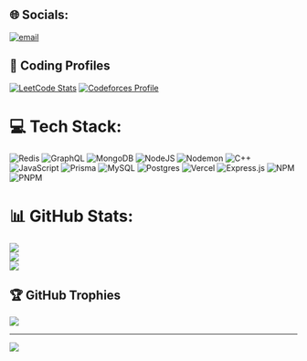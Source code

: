 
## 🌐 Socials:
[![email](https://img.shields.io/badge/Email-D14836?logo=gmail&logoColor=white)](mailto:rohansai2104@gmail.com) 

## 🧠 Coding Profiles
[![LeetCode Stats](https://leetcard.jacoblin.cool/sai_rohan_kumar?theme=dark&font=Roboto&ext=heatmap)](https://leetcode.com/u/sai_rohan_kumar)
[![Codeforces Profile](https://cf.leed.at?id=rohansai2104)](https://codeforces.com/profile/rohansai2104)

# 💻 Tech Stack:
![Redis](https://img.shields.io/badge/redis-%23DD0031.svg?style=for-the-badge&logo=redis&logoColor=white) ![GraphQL](https://img.shields.io/badge/-GraphQL-E10098?style=for-the-badge&logo=graphql&logoColor=white) ![MongoDB](https://img.shields.io/badge/MongoDB-%234ea94b.svg?style=for-the-badge&logo=mongodb&logoColor=white) ![NodeJS](https://img.shields.io/badge/node.js-6DA55F?style=for-the-badge&logo=node.js&logoColor=white) ![Nodemon](https://img.shields.io/badge/NODEMON-%23323330.svg?style=for-the-badge&logo=nodemon&logoColor=%BBDEAD) ![C++](https://img.shields.io/badge/c++-%2300599C.svg?style=for-the-badge&logo=c%2B%2B&logoColor=white) ![JavaScript](https://img.shields.io/badge/javascript-%23323330.svg?style=for-the-badge&logo=javascript&logoColor=%23F7DF1E) ![Prisma](https://img.shields.io/badge/Prisma-3982CE?style=for-the-badge&logo=Prisma&logoColor=white) ![MySQL](https://img.shields.io/badge/mysql-4479A1.svg?style=for-the-badge&logo=mysql&logoColor=white) ![Postgres](https://img.shields.io/badge/postgres-%23316192.svg?style=for-the-badge&logo=postgresql&logoColor=white) ![Vercel](https://img.shields.io/badge/vercel-%23000000.svg?style=for-the-badge&logo=vercel&logoColor=white) ![Express.js](https://img.shields.io/badge/express.js-%23404d59.svg?style=for-the-badge&logo=express&logoColor=%2361DAFB) ![NPM](https://img.shields.io/badge/NPM-%23CB3837.svg?style=for-the-badge&logo=npm&logoColor=white) ![PNPM](https://img.shields.io/badge/pnpm-%234a4a4a.svg?style=for-the-badge&logo=pnpm&logoColor=f69220)
# 📊 GitHub Stats:
![](https://github-readme-stats.vercel.app/api?username=DarkTime75&theme=dark&hide_border=false&include_all_commits=false&count_private=false)<br/>
![](https://nirzak-streak-stats.vercel.app/?user=DarkTime75&theme=dark&hide_border=false)<br/>
![](https://github-readme-stats.vercel.app/api/top-langs/?username=DarkTime75&theme=dark&hide_border=false&include_all_commits=false&count_private=false&layout=compact)

## 🏆 GitHub Trophies
![](https://github-profile-trophy.vercel.app/?username=DarkTime75&theme=radical&no-frame=false&no-bg=true&margin-w=4)

---
[![](https://visitcount.itsvg.in/api?id=DarkTime75&icon=0&color=0)](https://visitcount.itsvg.in)
